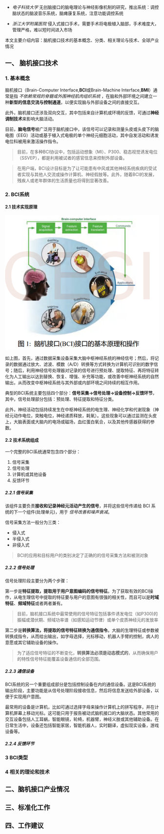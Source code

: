 - _电子科技大学_ 无创脑接口的脑电理论与神经影像机制的研究，推出系统：调控脑状态的脑波音乐系统，脑瘫康复系统，注意功能调控系统

- _浙江大学附属医院_ 侵入式接口手术，需要手术将电极植入脑部，手术难度大，管理严格，难以短时间进入市场

本文主要介绍内容：脑机接口技术的基本概念、分类、相关理论与技术、全球产业情况


## 一、 脑机接口技术

### 1. 基本概念

  脑机接口（Brain-Computer Interface,**BCI**或Brain-Machine Interface,**BMI**）通常是指 _不依赖常规的脊髓或外围神经肌肉组织系统_ ，在脑和外部环境之间建立一种**新型的信息交流与控制通道**，以便实现脑与外部设备之间的直接交互。

  此外，脑机接口还涉及双向交互，其中包括来自计算机或环境的反馈，可通过**神经调制技术**来影响大脑活动。

  目前，**脑电信号**被广泛用于脑机接口中，该信号可以记录和测量头皮或头皮下的脑电图（EEG）活动或基于植入式电极的单个神经元细胞活动，其中自发活动和诱发电位科被用来激活操作指令。

> 目前，在多种BCI协议中，包括运动想象（MI）、P300、稳态视觉诱发电位（SSVEP），都是利用被试者的感官信息来控制外部设备。

> 在用户端，BCI设计目标是为了让可能患有中风或其他神经系统疾病的受试者实现与其他人交流或操作计算机、神经假肢等。此外，随着BCI的发展，残疾人或老年群体的生活质量也将得到显著改善。

### 2. BCI系统

#### 2.1 技术实现原理

![图1](https://github.com/Boyka-SS/study/blob/master/images/Snipaste_2023-05-27_23-06-11.png)

  如上图，首先，通过数据采集设备采集大脑中枢神经系统的神经信号；然后，将记录的数据通过放大、滤波、模数（A/D）转换等方式转换为计算机可识别的数字信号；随后，利用神经信号处理器对记录的信号进行预处理、提取特征、再将特征转化为人工输出以达到替换、恢复、增强、补充等功能，或改善中枢神经系统的自然输出，从而改变中枢神经系统与其外部或内部环境之间持续的相互作用。

  典型的BCI系统主要包括四个部分：**信号采集->信号处理->设备控制->反馈环节**，其中，信号处理部分包括：预处理、特征提取和特征分类。
  
  此外，神经活动包括持续发生在中枢神经系统的电生理、神经化学和代谢现象（神经元动作电位，突触电位，神经递质释放，耗氧）。这些现象可以通过监测在头皮上，大脑表面或大脑内的电场或磁场，血红蛋白氧合，以及其他传感器获得的参数。

#### 2.2 技术系统组成

一个完整的BCI系统通常包含四个部分：

1. 信号采集
2. 信号处理
3. 计算机或其他设备
4. 反馈环节

##### 2.2.1 信号采集

该组件主要负责**接收和记录神经元活动产生的信号**，并将这些信号传递给 BCI 系统的下一个组件(处理单元)，用于 _信号改善和噪声衰减_。

信号采集方法一般分为三类：

- 侵入式
- 半侵入式
- 非侵入式

> BCI的应用和目标用户的类别决定了正确的的信号采集方法和被测对象

##### 2.2.2 信号处理

信号处理阶段主要分为两个步骤：

第一步是**特征提取，提取用于用户意图编码的信号特征**。为了获取有效的BCI操作，从电生理信号中提取的特征要与用户的意图有很强的相关性，而且可以是**时域特征**、**频域特征**或者两者兼有。

> 目前，脑机接口系统中最常使用的信号特征包括事件诱发电位（如P300)的振幅或潜伏期、频域功率谱（如感知运动节律）或单个皮质神经元的发放率

第二步是**转换算法，将提取的信号特征转换为通信指令**。大脑的生理特征或参数被转换成指令，从而给出输出，如字母选择，光标移动，机器人手臂的控制，病人的意愿或其它辅助设备的操作。

> 为了适应信号特征的不断变化，**转换算法必须是动态模式的**，从而确保用户的特性信号特征能覆盖设备通信的全部范围。

##### 2.2.3 通信设备

BCI系统的另一个重要组成部分是包括控制设备在内的通信设备。这是BCI系统的输出阶段，主要功能是从信号处理阶段接收信息，然后将信息发送给外部设备，以便于实现用户意图。

最常用的设备是计算机，比如可通过选择字母来操作计算机上的拼写程序，并在计算机屏幕上移动光标。这可能只用于报告被动式脑机接口的大脑状态。其他常用的交互设备包括人工耳蜗，智能眼镜，轮椅，机器臂，神经义肢或其他辅助设备。在日常生活中，设备还包括智能家居，智能机器人，实时翻译，虚拟现实设备，游戏设备等。

##### 2.2.4 反馈环节


### 3 BCI类型

### 4 相关的理论和技术


## 二、脑机接口产业情况

## 三、标准化工作



## 四、工作建议
